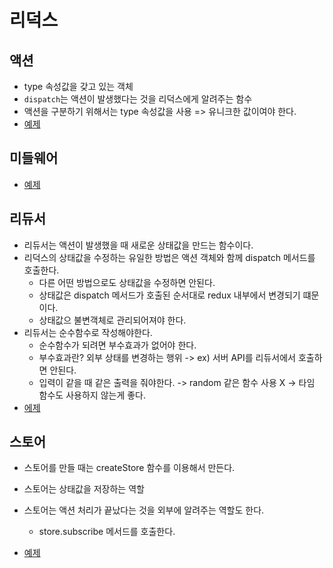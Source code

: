 # 리덕스

## 액션

- type 속성값을 갖고 있는 객체
- `dispatch`는 액션이 발생했다는 것을 리덕스에게 알려주는 함수
- 액션을 구분하기 위해서는 type 속성값을 사용 => 유니크한 값이여야 한다.
- [예제](1.js)

## 미들웨어

- [예제](2.js)

## 리듀서

- 리듀서는 액션이 발생했을 때 새로운 상태값을 만드는 함수이다.
- 리덕스의 상태값을 수정하는 유일한 방법은 액션 객체와 함께 dispatch 메서드를 호출한다.
  - 다른 어떤 방법으로도 상태값을 수정하면 안된다.
  - 상태값은 dispatch 메서드가 호출된 순서대로 redux 내부에서 변경되기 떄문이다.
  - 상태값으 불변객체로 관리되어져야 한다.
- 리듀서는 순수함수로 작성해야한다.
  - 순수함수가 되려면 부수효과가 없어야 한다.
  - 부수효과란? 외부 상태를 변경하는 행위
    -> ex) 서버 API를 리듀서에서 호출하면 안된다.
  - 입력이 같을 때 같은 출력을 줘야한다.
    -> random 같은 함수 사용 X
    -> 타임 함수도 사용하지 않는게 좋다.
- [에제](3.js)

## 스토어

- 스토어를 만들 때는 createStore 함수를 이용해서 만든다.
- 스토어는 상태값을 저장하는 역할
- 스토어는 액션 처리가 끝났다는 것을 외부에 알려주는 역할도 한다.

  - store.subscribe 메서드를 호출한다.

- [예제](4.js)
